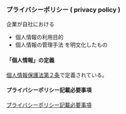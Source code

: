 ### プライバシーポリシー ( privacy policy )
企業が自社における
 - 個人情報の利用目的 
 - 個人情報の管理手法
を明文化したもの

#### 「個人情報」の定義
[個人情報保護法第２条](https://elaws.e-gov.go.jp/document?lawid=415AC0000000057)で定義されている。

#### プライバシーポリシー記載必要事項
[プライバシーポリシー記載必要事項](#)



